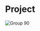 # Project

![Group 90](https://user-images.githubusercontent.com/75575781/209528855-7e4895c5-f98d-4fcc-95b0-dcd758224077.png)
